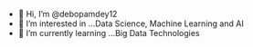 - 👋 Hi, I’m @debopamdey12
- 👀 I’m interested in ...Data Science, Machine Learning and AI
- 🌱 I’m currently learning ...Big Data Technologies

<!---
debopamdey12/debopamdey12 is a ✨ special ✨ repository because its `README.md` (this file) appears on your GitHub profile.
You can click the Preview link to take a look at your changes.
--->
